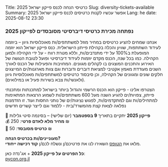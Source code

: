 Title: כרטיסי הנחה לכנס פייקון ישראל 2025
Slug: diversity-tickets-available
Summary: אפשר עכשיו לקנות כרטיסים לכנס פייקון ישראל 2025
Lang: he
date: 2025-08-12 23:30

### נפתחה מכירת כרטיסי דיברסיטי מסובסדים לפייקון 2025

אנחנו שמחים להציע כרטיסים במחיר מוזל למשתתפים/ות מאוכלוסיות גיוון –
ביוזמה לעידוד השתתפות, שוויון והכלה בקהילת פייתון הישראלית. כנס פייקון
ישראל הוא יוזמה המופעלת ב100% על ידי מתנדבים/ות, וללא מטרת רווח - על
ידי הקהילה ולמען הקהילה. כמו בכל שנה, הכנס מקדם יוזמות לעידוד דיברסיטי
ופועל לטובת הנגשה של האירוע והתכנים המוצגים בו לקהלים
מגוונים. המחויבות והפעילות של הכנס לאורך השנים מעודדת מאמץ אקטיבי
למציאת דוברים ודוברות וגם צוות מארגנות/ים המייצגים חלקים שונים
ומגוונים של הקהילה, וכן סיבסוד כרטיסים למשתתפים/ות מאוכלוסיות גיוון
(ולאנשי/ות צבא בשירות פעיל או במילואים).

הצטרפו אלינו - פייקון הוא הכנס הרשמי והגדול ביותר בישראל למתכנתות
ומתכנתי פייתון, צפויות/ים להגיע השנה מעל 600 משתתפים/ות לשמוע הרצאות
המתאימות למתחילים/ות וגם למתקדמים/ות, לפגוש נציגות/ים של נותני החסות
ועוד. זו הזדמנות נפלאה לצאת קצת מהמשרד/בית - ללמוד וגם לייצר קשרים
חדשים

📍 **פייקון 2025** יתקיים בתאריך **9 בספטמבר** (יום שלישי) – בסינמה סיטי גלילות  
💰 **מחיר מלא לאדם פרטי**: 250 ₪  
🎫 **כרטיס מסובסד**: 50 ₪

**מעוניינים/ות בכרטיס הנחה?**  
מלאו את [הטופס](https://docs.google.com/forms/d/e/1FAIpQLSc2pjCa8UiVXQ_WLZPrPWPXlgauVjeUWcXNCihQ0_7lJ5X2rQ/viewform) השאירו לנו את פרטיכם/ן ונשלח לכם/ן **קוד רכישה ייחודי**.

**כל הפרטים על פייקון 2025** + אג׳נדה כאן:  
[pycon.org.il](https://pycon.org.il)
